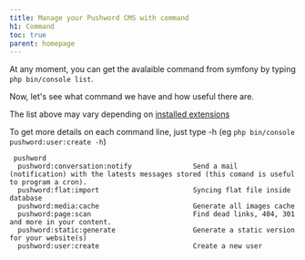 ```yaml
---
title: Manage your Pushword CMS with command
h1: Command
toc: true
parent: homepage
---
```


At any moment, you can get the avalaible command from symfony by typing `php bin/console list`.

Now, let's see what command we have and how useful there are.

The list above may vary depending on [installed extensions](extensions)

To get more details on each command line, just type -h (eg `php bin/console pushword:user:create -h`)

```shell
 pushword
  pushword:conversation:notify               Send a mail (notification) with the latests messages stored (this comand is useful to program a cron).
  pushword:flat:import                       Syncing flat file inside database
  pushword:media:cache                       Generate all images cache
  pushword:page:scan                         Find dead links, 404, 301 and more in your content.
  pushword:static:generate                   Generate a static version for your website(s)
  pushword:user:create                       Create a new user
```
